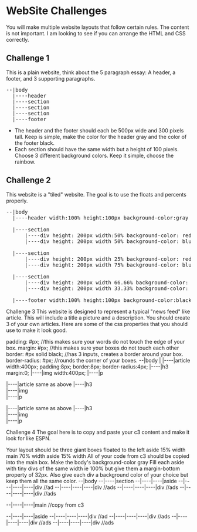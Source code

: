# WebSite Challenges

You will make multiple website layouts that follow certain rules.  The content is not important.  I am looking to see if you can arrange the HTML and CSS correctly.

## Challenge 1
This is a plain website, think about the 5 paragraph essay: A header, a footer, and 3 supporting paragraphs.
<pre>
--|body
  |----header
  |----section
  |----section
  |----section
  |----footer
</pre>
-  The header and the footer should each be 500px wide and 300 pixels tall.  Keep is simple, make the color for the header gray and the color of the footer black.
-  Each section should have the same width but a height of 100 pixels.  Choose 3 different background colors.  Keep it simple, choose the rainbow.

## Challenge 2
This website is a "tiled" website.  The goal is to use the floats and percents properly.
<pre>
--|body
  |----header width:100% height:100px background-color:gray

  |----section
      |----div height: 200px width:50% background-color: red
      |----div height: 200px width 50% background-color: blue

  |----section
      |----div height: 200px width 25% background-color: red
      |----div height: 200px width 75% background-color: blue

  |----section
      |----div height: 200px width 66.66% background-color: red
      |----div height: 200px width 33.33% background-color: blue

  |----footer width:100% height:100px background-color:black
</pre>
Challenge 3
This website is designed to represent a typical "news feed" like article. This will include a title a picture and a description. You should create 3 of your own articles. Here are some of the css properties that you should use to make it look good.

padding: #px; //this makes sure your words do not touch the edge of your box.
margin: #px; //this makes sure your boxes do not touch each other
border: #px solid black; //has 3 inputs, creates a border around your box.
border-radius: #px; //rounds the corner of your boxes.
--|body
  |
  |----|article  width:400px; padding:8px; border:8px; border-radius:4px;
       |----|h3   margin:0;
       |----|img  width:400px;
       |----|p

  |----|article  same as above
       |----|h3   
       |----|img  
       |----|p

  |----|article  same as above
       |----|h3   
       |----|img  
       |----|p
       
Challenge 4
The goal here is to copy and paste your c3 content and make it look for like ESPN.

Your layout should be three giant boxes floated to the left
aside 15% width
main 70% width
aside 15% width
All of your code from c3 should be copied into the main box.
Make the body's background-color gray
Fill each aside with tiny divs of the same width ie 100% but give them a margin-bottom property of 32px. Also give each div a background color of your choice but keep them all the same color.
--|body
--|----|section
--|----|----|aside
--|----|----|----|div  //ad
--|----|----|----|div  //ads
--|----|----|----|div  //ads
--|----|----|----|div  //ads

--|----|----|main  //copy from c3

--|----|----|aside
--|----|----|----|div  //ad
--|----|----|----|div  //ads
--|----|----|----|div  //ads
--|----|----|----|div  //ads